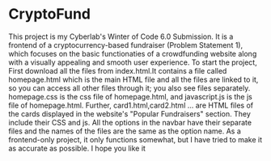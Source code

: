# CryptoFund

This project is my  Cyberlab's Winter of Code 6.0 Submission. It is a frontend of a cryptocurrency-based fundraiser (Problem Statement 1), which focuses on the basic functionaties of a crowdfunding website along with a visually appealing and smooth user experience.
To start the project, First download all the files from index.html.It contains a file called homepage.html which is the main HTML file and all the files are linked to it, so you can access all other files through it; you also see files separately. homepage.css is the css file of homepage.html, and javascript.js is the js file of homepage.html.
Further, card1.html,card2.html ... are HTML files of the cards displayed in the website's "Popular Fundraisers" section. They include their CSS and js. All the options in the navbar have their separate files and the names of the files are the same  as the option name. As a frontend-only project, it only functions somewhat, but I have tried to make it as accurate as possible. I hope you like it 
